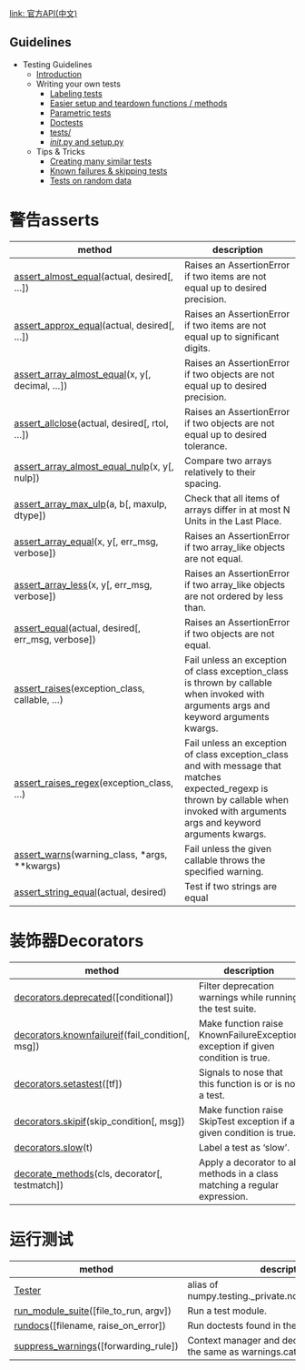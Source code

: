 [link: 官方API(中文)](https://www.numpy.org.cn/reference/routines/testing.html#asserts)

##  Guidelines

- Testing Guidelines
  - [Introduction](https://www.numpy.org/devdocs/reference/testing.html#introduction)
  - Writing your own tests
    - [Labeling tests](https://www.numpy.org/devdocs/reference/testing.html#labeling-tests)
    - [Easier setup and teardown functions / methods](https://www.numpy.org/devdocs/reference/testing.html#easier-setup-and-teardown-functions-methods)
    - [Parametric tests](https://www.numpy.org/devdocs/reference/testing.html#parametric-tests)
    - [Doctests](https://www.numpy.org/devdocs/reference/testing.html#doctests)
    - [tests/](https://www.numpy.org/devdocs/reference/testing.html#tests)
    - [_*init*_.py and setup.py](https://www.numpy.org/devdocs/reference/testing.html#init-py-and-setup-py)
  - Tips & Tricks
    - [Creating many similar tests](https://www.numpy.org/devdocs/reference/testing.html#creating-many-similar-tests)
    - [Known failures & skipping tests](https://www.numpy.org/devdocs/reference/testing.html#known-failures-skipping-tests)
    - [Tests on random data](https://www.numpy.org/devdocs/reference/testing.html#tests-on-random-data)

# 警告asserts

| method                                                       | description                                                  |
| ------------------------------------------------------------ | ------------------------------------------------------------ |
| [assert_almost_equal](https://numpy.org/devdocs/reference/generated/numpy.testing.assert_almost_equal.html#numpy.testing.assert_almost_equal)(actual, desired[, …]) | Raises an AssertionError if two items are not equal up to desired precision. |
| [assert_approx_equal](https://numpy.org/devdocs/reference/generated/numpy.testing.assert_approx_equal.html#numpy.testing.assert_approx_equal)(actual, desired[, …]) | Raises an AssertionError if two items are not equal up to significant digits. |
| [assert_array_almost_equal](https://numpy.org/devdocs/reference/generated/numpy.testing.assert_array_almost_equal.html#numpy.testing.assert_array_almost_equal)(x, y[, decimal, …]) | Raises an AssertionError if two objects are not equal up to desired precision. |
| [assert_allclose](https://numpy.org/devdocs/reference/generated/numpy.testing.assert_allclose.html#numpy.testing.assert_allclose)(actual, desired[, rtol, …]) | Raises an AssertionError if two objects are not equal up to desired tolerance. |
| [assert_array_almost_equal_nulp](https://numpy.org/devdocs/reference/generated/numpy.testing.assert_array_almost_equal_nulp.html#numpy.testing.assert_array_almost_equal_nulp)(x, y[, nulp]) | Compare two arrays relatively to their spacing.              |
| [assert_array_max_ulp](https://numpy.org/devdocs/reference/generated/numpy.testing.assert_array_max_ulp.html#numpy.testing.assert_array_max_ulp)(a, b[, maxulp, dtype]) | Check that all items of arrays differ in at most N Units in the Last Place. |
| [assert_array_equal](https://numpy.org/devdocs/reference/generated/numpy.testing.assert_array_equal.html#numpy.testing.assert_array_equal)(x, y[, err_msg, verbose]) | Raises an AssertionError if two array_like objects are not equal. |
| [assert_array_less](https://numpy.org/devdocs/reference/generated/numpy.testing.assert_array_less.html#numpy.testing.assert_array_less)(x, y[, err_msg, verbose]) | Raises an AssertionError if two array_like objects are not ordered by less than. |
| [assert_equal](https://numpy.org/devdocs/reference/generated/numpy.testing.assert_equal.html#numpy.testing.assert_equal)(actual, desired[, err_msg, verbose]) | Raises an AssertionError if two objects are not equal.       |
| [assert_raises](https://numpy.org/devdocs/reference/generated/numpy.testing.assert_raises.html#numpy.testing.assert_raises)(exception_class, callable, …) | Fail unless an exception of class exception_class is thrown by callable when invoked with arguments args and keyword arguments kwargs. |
| [assert_raises_regex](https://numpy.org/devdocs/reference/generated/numpy.testing.assert_raises_regex.html#numpy.testing.assert_raises_regex)(exception_class, …) | Fail unless an exception of class exception_class and with message that matches expected_regexp is thrown by callable when invoked with arguments args and keyword arguments kwargs. |
| [assert_warns](https://numpy.org/devdocs/reference/generated/numpy.testing.assert_warns.html#numpy.testing.assert_warns)(warning_class, *args, **kwargs) | Fail unless the given callable throws the specified warning. |
| [assert_string_equal](https://numpy.org/devdocs/reference/generated/numpy.testing.assert_string_equal.html#numpy.testing.assert_string_equal)(actual, desired) | Test if two strings are equal                                |



# 装饰器Decorators

| method                                                       | description                                                  |
| ------------------------------------------------------------ | ------------------------------------------------------------ |
| [decorators.deprecated](https://numpy.org/devdocs/reference/generated/numpy.testing.decorators.deprecated.html#numpy.testing.decorators.deprecated)([conditional]) | Filter deprecation warnings while running the test suite.    |
| [decorators.knownfailureif](https://numpy.org/devdocs/reference/generated/numpy.testing.decorators.knownfailureif.html#numpy.testing.decorators.knownfailureif)(fail_condition[, msg]) | Make function raise KnownFailureException exception if given condition is true. |
| [decorators.setastest](https://numpy.org/devdocs/reference/generated/numpy.testing.decorators.setastest.html#numpy.testing.decorators.setastest)([tf]) | Signals to nose that this function is or is not a test.      |
| [decorators.skipif](https://numpy.org/devdocs/reference/generated/numpy.testing.decorators.skipif.html#numpy.testing.decorators.skipif)(skip_condition[, msg]) | Make function raise SkipTest exception if a given condition is true. |
| [decorators.slow](https://numpy.org/devdocs/reference/generated/numpy.testing.decorators.slow.html#numpy.testing.decorators.slow)(t) | Label a test as ‘slow’.                                      |
| [decorate_methods](https://numpy.org/devdocs/reference/generated/numpy.testing.decorate_methods.html#numpy.testing.decorate_methods)(cls, decorator[, testmatch]) | Apply a decorator to all methods in a class matching a regular expression. |



# 运行测试

| method                                                       | description                                                  |
| ------------------------------------------------------------ | ------------------------------------------------------------ |
| [Tester](https://numpy.org/devdocs/reference/generated/numpy.testing.Tester.html#numpy.testing.Tester) | alias of numpy.testing._private.nosetester.NoseTester        |
| [run_module_suite](https://numpy.org/devdocs/reference/generated/numpy.testing.run_module_suite.html#numpy.testing.run_module_suite)([file_to_run, argv]) | Run a test module.                                           |
| [rundocs](https://numpy.org/devdocs/reference/generated/numpy.testing.rundocs.html#numpy.testing.rundocs)([filename, raise_on_error]) | Run doctests found in the given file.                        |
| [suppress_warnings](https://numpy.org/devdocs/reference/generated/numpy.testing.suppress_warnings.html#numpy.testing.suppress_warnings)([forwarding_rule]) | Context manager and decorator doing much the same as warnings.catch_warnings. |



